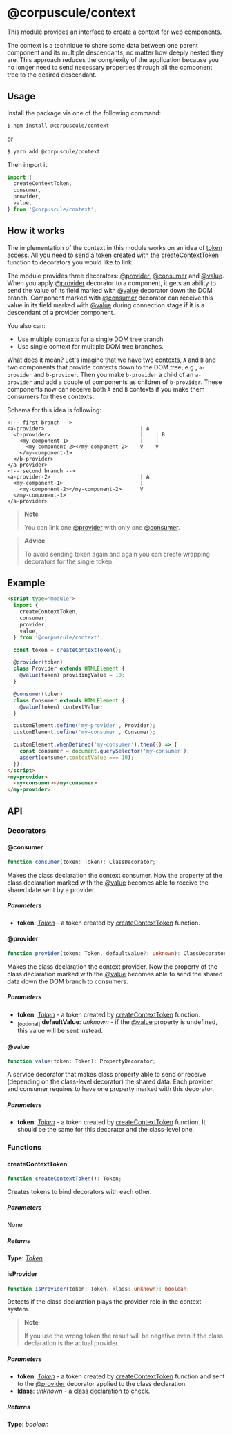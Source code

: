 # @corpuscule/context

This module provides an interface to create a context for web components.

The context is a technique to share some data between one parent component and
its multiple descendants, no matter how deeply nested they are. This approach
reduces the complexity of the application because you no longer need to send
necessary properties through all the component tree to the desired descendant.

## Usage

Install the package via one of the following command:

```bash
$ npm install @corpuscule/context
```

or

```bash
$ yarn add @corpuscule/context
```

Then import it:

```typescript
import {
  createContextToken,
  consumer,
  provider,
  value,
} from '@corpuscule/context';
```

## How it works

The implementation of the context in this module works on an idea of [token
access](../../utils/docs/tokenRegistry.md#token). All you need to send a token
created with the [createContextToken](#createcontexttoken) function to
decorators you would like to link.

The module provides three decorators: [@provider](#provider), [@consumer](#consumer)
and [@value](#value). When you apply [@provider](#provider) decorator to a
component, it gets an ability to send the value of its field marked with
[@value](#value) decorator down the DOM branch. Component marked with [@consumer](#consumer)
decorator can receive this value in its field marked with [@value](#value)
during connection stage if it is a descendant of a provider component.

You also can:

- Use multiple contexts for a single DOM tree branch.
- Use single context for multiple DOM tree branches.

What does it mean? Let's imagine that we have two contexts, `A` and `B` and two
components that provide contexts down to the DOM tree, e.g., `a-provider` and
`b-provider`. Then you make `b-provider` a child of an `a-provider` and add a
couple of components as children of `b-provider`. These components now can
receive both `A` and `B` contexts if you make them consumers for these contexts.

Schema for this idea is following:

```
<!-- first branch -->
<a-provider>                               | A
  <b-provider>                             |    | B
    <my-component-1>                       |    |
      <my-component-2></my-component-2>    V    V
    </my-component-1>
  </b-provider>
</a-provider>
<!-- second branch -->
<a-provider-2>                             | A
  <my-component-1>                         |
    <my-component-2></my-component-2>      V
  </my-component-1>
</a-provider>
```

> **Note**
>
> You can link one [@provider](#provider) with only one [@consumer](#consumer).

> **Advice**
>
> To avoid sending token again and again you can create wrapping decorators for
> the single token.

## Example

```html
<script type="module">
  import {
    createContextToken,
    consumer,
    provider,
    value,
  } from '@corpuscule/context';

  const token = createContextToken();

  @provider(token)
  class Provider extends HTMLElement {
    @value(token) providingValue = 10;
  }

  @consumer(token)
  class Consumer extends HTMLElement {
    @value(token) contextValue;
  }

  customElement.define('my-provider', Provider);
  customElement.define('my-consumer', Consumer);

  customElement.whenDefined('my-consumer').then(() => {
    const consumer = document.querySelector('my-consumer');
    assert(consumer.contextValue === 10);
  });
</script>
<my-provider>
  <my-consumer></my-consumer>
</my-provider>
```

## API

### Decorators

#### @consumer

```typescript
function consumer(token: Token): ClassDecorator;
```

Makes the class declaration the context consumer. Now the property of the class
declaration marked with the [@value](#value) becomes able to receive the shared
date sent by a provider.

##### Parameters

- **token**: _[Token](../../utils/docs/tokenRegistry.md#token)_ - a token
  created by [createContextToken](#createcontexttoken) function.

#### @provider

```typescript
function provider(token: Token, defaultValue?: unknown): ClassDecorator;
```

Makes the class declaration the context provider. Now the property of the class
declaration marked with the [@value](#value) becomes able to send the shared
data down the DOM branch to consumers.

##### Parameters

- **token**: _[Token](../../utils/docs/tokenRegistry.md#token)_ - a token
  created by [createContextToken](#createcontexttoken) function.
- <sub>[optional]</sub> **defaultValue**: _unknown_ - if the [@value](#value)
  property is undefined, this value will be sent instead.

#### @value

```typescript
function value(token: Token): PropertyDecorator;
```

A service decorator that makes class property able to send or receive (depending
on the class-level decorator) the shared data. Each provider and consumer
requires to have one property marked with this decorator.

##### Parameters

- **token**: _[Token](../../utils/docs/tokenRegistry.md#token)_ - a token
  created by [createContextToken](#createcontexttoken) function. It should be
  the same for this decorator and the class-level one.

### Functions

#### createContextToken

```typescript
function createContextToken(): Token;
```

Creates tokens to bind decorators with each other.

##### Parameters

None

##### Returns

**Type**: _[Token](../../utils/docs/tokenRegistry.md#token)_

#### isProvider

```typescript
function isProvider(token: Token, klass: unknown): boolean;
```

Detects if the class declaration plays the provider role in the context system.

> **Note**
>
> If you use the wrong token the result will be negative even if the class
> declaration is the actual provider.

##### Parameters

- **token**: _[Token](../../utils/docs/tokenRegistry.md#token)_ - a token
  created by [createContextToken](#createcontexttoken) function and sent to the
  [@provider](#provider) decorator applied to the class declaration.
- **klass**: _unknown_ - a class declaration to check.

##### Returns

**Type**: _boolean_
